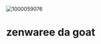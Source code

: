 ![1000059076](https://github.com/user-attachments/assets/03aabaf6-e572-4f6a-847d-726d3a01087e)

# zenwaree da goat
